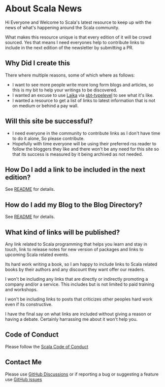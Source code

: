 # About Scala News

Hi Everyone and Welcome to Scala's latest resource to keep up with the news of what's happening around the Scala community.

What makes this resource unique is that every edition of it will be crowd sourced. Yes that means I need everyones help to contribute links to include in the next edition of the newsletter by submitting a PR.

## Why Did I create this

There where multiple reasons, some of which where as follows:

- I want to see more people write more long form blogs and articles, so this is my bit to help your writings to be discovered.
- I wanted an excuse to use [Laika](https://planet42.github.io/Laika/) via [sbt-typelevel](https://typelevel.org/sbt-typelevel/) to see what it's like.
- I wanted a resource to get a list of links to latest information that is not on medium or behind a pay wall.

## Will this site be successful?

- I need everyone in the community to contribute links as I don't have time to do it alone, So please contribute.
- Hopefully with time everyone will be using their preferred rss reader to follow the bloggers they like and there won't be any need for this site so that its success is measured by it being archived as not needed.

## How Do I add a link to be included in the next edition?

See [README](https://github.com/softinio/scalanews/blob/main/README.md) for details.

## How do I add my Blog to the Blog Directory?

See [README](https://github.com/softinio/scalanews/blob/main/README.md) for details.

## What kind of links will be published?

Any link related to Scala programming that helps you learn and stay in touch, link to release notes for new version of packages and links to upcoming Scala related events.

Its hard work writing a book, so I am happy to include links to Scala related books by their authors and any discount they want offer our readers.

I won't be including any links that are directly or indirectly promoting a company and/or a service. This includes but is not limited to paid training and workshops.

I won't be including links to posts that criticizes other peoples hard work even if its constructive.

I have the final say on what links are included without giving a reason or having a debate. Certainly harrassing me about it won't help you.

## Code of Conduct

Please follow the [Scala Code of Conduct](https://www.scala-lang.org/conduct/)

## Contact Me 

Please use [GitHub Discussions](https://github.com/softinio/scalanews/discussions) or if reporting a bug or suggesting a feature use [GitHub issues](https://github.com/softinio/scalanews/issues)



